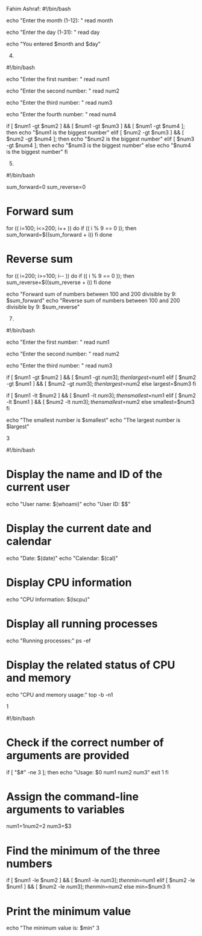 Fahim Ashraf:
#!/bin/bash

echo "Enter the month (1-12): "
read month

echo "Enter the day (1-31): "
read day

echo "You entered $month and $day"

4.

#!/bin/bash

echo "Enter the first number: "
read num1

echo "Enter the second number: "
read num2

echo "Enter the third number: "
read num3

echo "Enter the fourth number: "
read num4

if [ $num1 -gt $num2 ] && [ $num1 -gt $num3 ] && [ $num1 -gt $num4 ]; then
  echo "$num1 is the biggest number"
elif [ $num2 -gt $num3 ] && [ $num2 -gt $num4 ]; then
  echo "$num2 is the biggest number"
elif [ $num3 -gt $num4 ]; then
  echo "$num3 is the biggest number"
else
  echo "$num4 is the biggest number"
fi

5.

#!/bin/bash

sum_forward=0
sum_reverse=0

# Forward sum
for (( i=100; i<=200; i++ ))
do
    if (( i % 9 == 0 )); then
        sum_forward=$((sum_forward + i))
    fi
done

# Reverse sum
for (( i=200; i>=100; i-- ))
do
    if (( i % 9 == 0 )); then
        sum_reverse=$((sum_reverse + i))
    fi
done

echo "Forward sum of numbers between 100 and 200 divisible by 9: $sum_forward"
echo "Reverse sum of numbers between 100 and 200 divisible by 9: $sum_reverse"

7.

#!/bin/bash

echo "Enter the first number: "
read num1

echo "Enter the second number: "
read num2

echo "Enter the third number: "
read num3

if [ $num1 -gt $num2 ] && [ $num1 -gt $num3 ]; then
  largest=$num1
elif [ $num2 -gt $num1 ] && [ $num2 -gt $num3 ]; then
  largest=$num2
else
  largest=$num3
fi

if [ $num1 -lt $num2 ] && [ $num1 -lt $num3 ]; then
  smallest=$num1
elif [ $num2 -lt $num1 ] && [ $num2 -lt $num3 ]; then
  smallest=$num2
else
  smallest=$num3
fi

echo "The smallest number is $smallest"
echo "The largest number is $largest"

3

#!/bin/bash

# Display the name and ID of the current user
echo "User name: $(whoami)"
echo "User ID: $$"

# Display the current date and calendar
echo "Date: $(date)"
echo "Calendar: $(cal)"

# Display CPU information
echo "CPU Information: $(lscpu)"

# Display all running processes
echo "Running processes:"
ps -ef

# Display the related status of CPU and memory
echo "CPU and memory usage:"
top -b -n1

1

#!/bin/bash

# Check if the correct number of arguments are provided
if [ "$#" -ne 3 ]; then
    echo "Usage: $0 num1 num2 num3"
    exit 1
fi

# Assign the command-line arguments to variables
num1=$1
num2=$2
num3=$3

# Find the minimum of the three numbers
if [ $num1 -le $num2 ] && [ $num1 -le $num3 ]; then
    min=$num1
elif [ $num2 -le $num1 ] && [ $num2 -le $num3 ]; then
    min=$num2
else
    min=$num3
fi

# Print the minimum value
echo "The minimum value is: $min"
3
